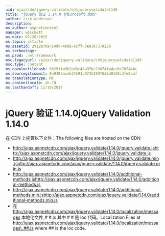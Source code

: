 ```yaml
---
uid: ajax/cdn/jquery-validate/cdnjqueryvalidate1140
title: "jQuery 验证 1.14.0 |Microsoft 文档"
author: rick-anderson
description: 
ms.author: aspnetcontent
manager: wpickett
ms.date: 07/26/2015
ms.topic: article
ms.assetid: 291287b9-14d0-40de-acff-3e038737825b
ms.technology: 
ms.prod: .net-framework
msc.legacyurl: /ajax/cdn/jquery-validate/cdnjqueryvalidate1140
msc.type: content
ms.openlocfilehash: b829ffa9b2ad6c49a37bc2d074fadea5e7b744bc
ms.sourcegitcommit: 9a9483aceb34591c97451997036a9120c3fe2baf
ms.translationtype: MT
ms.contentlocale: zh-CN
ms.lasthandoff: 11/10/2017
---
```

<a name="jquery-validation-1140"></a><span data-ttu-id="4e2e9-102">jQuery 验证 1.14.0</span><span class="sxs-lookup"><span data-stu-id="4e2e9-102">jQuery Validation 1.14.0</span></span>
====================
<span data-ttu-id="4e2e9-103">在 CDN 上托管以下文件：</span><span class="sxs-lookup"><span data-stu-id="4e2e9-103">The following files are hosted on the CDN:</span></span>

- <span data-ttu-id="4e2e9-104">http://ajax.aspnetcdn.com/ajax/jquery.validate/1.14.0/jquery.validate.js</span><span class="sxs-lookup"><span data-stu-id="4e2e9-104">http://ajax.aspnetcdn.com/ajax/jquery.validate/1.14.0/jquery.validate.js</span></span>
- <span data-ttu-id="4e2e9-105">http://ajax.aspnetcdn.com/ajax/jquery.validate/1.14.0/jquery.validate.min.js</span><span class="sxs-lookup"><span data-stu-id="4e2e9-105">http://ajax.aspnetcdn.com/ajax/jquery.validate/1.14.0/jquery.validate.min.js</span></span>
- <span data-ttu-id="4e2e9-106">http://ajax.aspnetcdn.com/ajax/jquery.validate/1.14.0/additional-methods.js</span><span class="sxs-lookup"><span data-stu-id="4e2e9-106">http://ajax.aspnetcdn.com/ajax/jquery.validate/1.14.0/additional-methods.js</span></span>
- <span data-ttu-id="4e2e9-107">http://ajax.aspnetcdn.com/ajax/jquery.validate/1.14.0/additional-methods.min.js</span><span class="sxs-lookup"><span data-stu-id="4e2e9-107">http://ajax.aspnetcdn.com/ajax/jquery.validate/1.14.0/additional-methods.min.js</span></span>
- <span data-ttu-id="4e2e9-108">在 http://ajax.aspnetcdn.com/ajax/jquery.validate/1.14.0/localization/messages 本地化文件\_# #.js 其中 # # 是 loc 代码。</span><span class="sxs-lookup"><span data-stu-id="4e2e9-108">Localization Files at http://ajax.aspnetcdn.com/ajax/jquery.validate/1.14.0/localization/messages\_##.js where ## is the loc code.</span></span>

